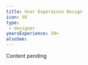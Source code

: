```yaml
---
title: User Experaince Design
icon: UX
type:
 - designer
yearsExperience: 20+
alsoSee:
---
```


Content pending
